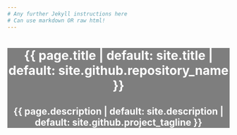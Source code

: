 ```yaml
---
# Any further Jekyll instructions here
# Can use markdown OR raw html!
---
```

<body class="background-image">
    <div align="center" style="background: rgba(0, 0, 0, 0.5);">
        <h1 class="project-name" style="color: white;">{{ page.title | default: site.title | default: site.github.repository_name }}</h1>
        <h2 class="project-tagline" style="color: white;">{{ page.description | default: site.description | default: site.github.project_tagline }}</h2>
    </div>
</body>
